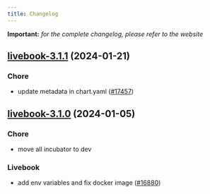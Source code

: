 ```yaml
---
title: Changelog
---
```


**Important:**
*for the complete changelog, please refer to the website*



## [livebook-3.1.1](https://github.com/truecharts/charts/compare/livebook-3.1.0...livebook-3.1.1) (2024-01-21)

### Chore



- update metadata in chart.yaml ([#17457](https://github.com/truecharts/charts/issues/17457))




## [livebook-3.1.0](https://github.com/truecharts/charts/compare/livebook-3.0.13...livebook-3.1.0) (2024-01-05)

### Chore



- move all incubator to dev

### Livebook



- add env variables and fix docker image ([#16880](https://github.com/truecharts/charts/issues/16880))